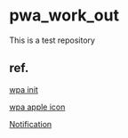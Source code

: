 # pwa_work_out
This is a test repository

## ref.

[wpa init](https://rainmakerho.github.io/2021/01/25/Progressive-Web-Application-Install/)

[wpa apple icon](http://www.shamitsu.com/2017/04/faviconapple-touch-icon.html)

[Notification](https://jonny-huang.github.io/angular/training/21_pwa3/)
